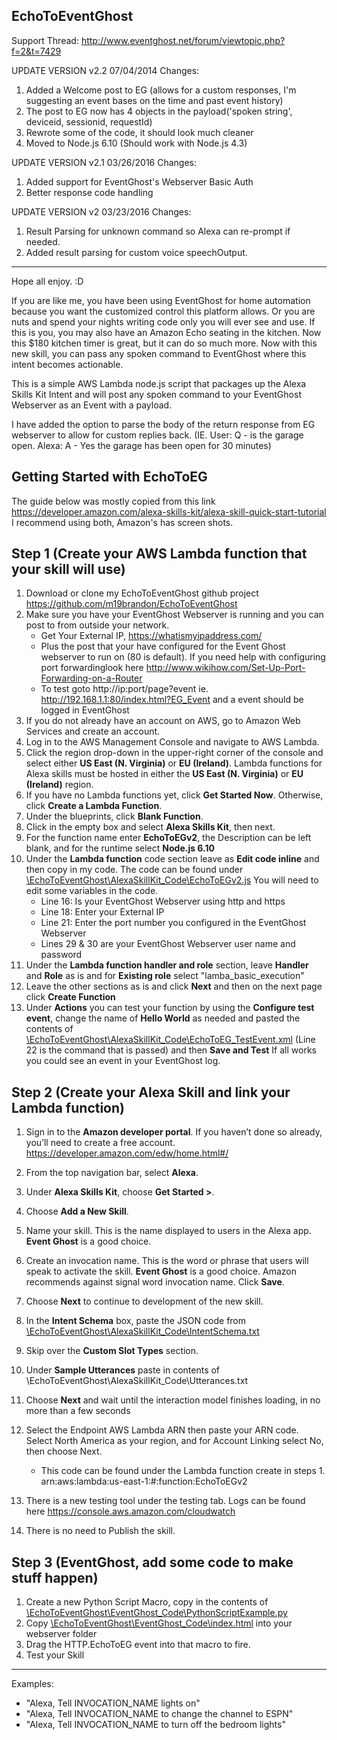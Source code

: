 ## EchoToEventGhost
Support Thread: http://www.eventghost.net/forum/viewtopic.php?f=2&t=7429

UPDATE VERSION v2.2 07/04/2014
Changes:

1. Added a Welcome post to EG (allows for a custom responses, I'm suggesting an event bases on the time and past event history)
2. The post to EG now has 4 objects in the payload('spoken string', deviceid, sessionid, requestId)
3. Rewrote some of the code, it should look much cleaner
4. Moved to Node.js 6.10 (Should work with Node.js 4.3)

UPDATE VERSION v2.1 03/26/2016
Changes:

1. Added support for EventGhost's Webserver Basic Auth 
2. Better response code handling

UPDATE VERSION v2 03/23/2016
Changes:

1. Result Parsing for unknown command so Alexa can re-prompt if needed.
2. Added result parsing for custom voice speechOutput.

***********************************

Hope all enjoy. :D 

If you are like me, you have been using EventGhost for home automation because you want the customized control this platform allows. Or you are nuts and spend your nights writing code only you will ever see and use. If this is you, you may also have an Amazon Echo seating in the kitchen. Now this $180 kitchen timer is great, but it can do so much more. Now with this new skill, you can pass any spoken command to EventGhost where this intent becomes actionable.

This is a simple AWS Lambda node.js script that packages up the Alexa Skills Kit Intent and will post any spoken command to your EventGhost Webserver as an Event with a payload.

I have added the option to parse the body of the return response from EG webserver to allow for custom replies back. (IE. User: Q - is the garage open. Alexa: A - Yes the garage has been open for 30 minutes)

## Getting Started with EchoToEG

The guide below was mostly copied from this link https://developer.amazon.com/alexa-skills-kit/alexa-skill-quick-start-tutorial I recommend using both, Amazon's has screen shots.

## Step 1 (Create your AWS Lambda function that your skill will use)

1. Download or clone my EchoToEventGhost github project https://github.com/m19brandon/EchoToEventGhost
2. Make sure you have your EventGhost Webserver is running and you can post to from outside your network.
    * Get Your External IP, https://whatismyipaddress.com/
    * Plus the post that your have configured for the Event Ghost webserver to run on (80 is default). If you need help with configuring port forwardinglook here http://www.wikihow.com/Set-Up-Port-Forwarding-on-a-Router
    * To test goto http://ip:port/page?event ie. http://192.168.1.1:80/index.html?EG_Event and a event should be logged in EventGhost
3. If you do not already have an account on AWS, go to Amazon Web Services and create an account.
4. Log in to the AWS Management Console and navigate to AWS Lambda.
5. Click the region drop-down in the upper-right corner of the console and select either **US East (N. Virginia)** or **EU (Ireland)**.
Lambda functions for Alexa skills must be hosted in either the **US East (N. Virginia)** or **EU (Ireland)** region.
6. If you have no Lambda functions yet, click **Get Started Now**. Otherwise, click **Create a Lambda Function**.
7. Under the blueprints, click **Blank Function**.
8. Click in the empty box and select **Alexa Skills Kit**, then next.
9. For the function name enter **EchoToEGv2**, the Description can be left blank, and for the runtime select **Node.js 6.10**
10. Under the **Lambda function** code section leave as **Edit code inline** and then copy in my code.
The code can be found under [\EchoToEventGhost\AlexaSkillKit_Code\EchoToEGv2.js](https://github.com/m19brandon/EchoToEventGhost/blob/master/AlexaSkillKit_Code/EchoToEGv2.js)
You will need to edit some variables in the code.
    * Line 16: Is your EventGhost Webserver using http and https
    * Line 18: Enter your External IP
    * Line 21: Enter the port number you configured in the EventGhost Webserver
    * Lines 29 & 30 are your EventGhost Webserver user name and password
11. Under the **Lambda function handler and role** section, leave **Handler** and **Role** as is and for **Existing role** select "lamba_basic_execution"
12. Leave the other sections as is and click **Next** and then on the next page click **Create Function**
13. Under **Actions** you can test your function by using the **Configure test event**, change the name of **Hello World** as needed and pasted the contents of [\EchoToEventGhost\AlexaSkillKit_Code\EchoToEG_TestEvent.xml](https://github.com/m19brandon/EchoToEventGhost/blob/master/AlexaSkillKit_Code/EchoToEG_TestEvent.xml) (Line 22 is the command that is passed) and then **Save and Test**
If all works you could see an event in your EventGhost log.


## Step 2 (Create your Alexa Skill and link your Lambda function)

1. Sign in to the **Amazon developer portal**. If you haven’t done so already, you’ll need to create a free account. https://developer.amazon.com/edw/home.html#/
2. From the top navigation bar, select **Alexa**.
3. Under **Alexa Skills Kit**, choose **Get Started >**.
4. Choose **Add a New Skill**.
5. Name your skill. This is the name displayed to users in the Alexa app. **Event Ghost** is a good choice.
6. Create an invocation name. This is the word or phrase that users will speak to activate the skill. **Event Ghost** is a good choice. Amazon recommends against signal word invocation name. Click **Save**.
7. Choose **Next** to continue to development of the new skill.
8. In the **Intent Schema** box, paste the JSON code from [\EchoToEventGhost\AlexaSkillKit_Code\IntentSchema.txt](https://github.com/m19brandon/EchoToEventGhost/blob/master/AlexaSkillKit_Code/IntentSchema.txt)
9. Skip over the **Custom Slot Types** section.
10. Under **Sample Utterances** paste in contents of \EchoToEventGhost\AlexaSkillKit_Code\Utterances.txt
11. Choose **Next** and wait until the interaction model finishes loading, in no more than a few seconds
12. Select the Endpoint AWS Lambda ARN then paste your ARN code. Select North America as your region, and for Account Linking select No, then choose Next.

    * This code can be found under the Lambda function create in steps 1.
arn:aws:lambda:us-east-1:#:function:EchoToEGv2
13. There is a new testing tool under the testing tab. Logs can be found here https://console.aws.amazon.com/cloudwatch
14. There is no need to Publish the skill.

## Step 3 (EventGhost, add some code to make stuff happen)

1. Create a new Python Script Macro, copy in the contents of [\EchoToEventGhost\EventGhost_Code\PythonScriptExample.py](https://github.com/m19brandon/EchoToEventGhost/blob/master/EventGhost_Code/PythonScriptExample.py)
2. Copy [\EchoToEventGhost\EventGhost_Code\index.html](https://github.com/m19brandon/EchoToEventGhost/blob/master/EventGhost_Code/index.html) into your webserver folder
3. Drag the HTTP.EchoToEG event into that macro to fire.
3. Test your Skill
************
Examples:

* "Alexa, Tell INVOCATION_NAME lights on"
* "Alexa, Tell INVOCATION_NAME to change the channel to ESPN"
* "Alexa, Tell INVOCATION_NAME to turn off the bedroom lights"
